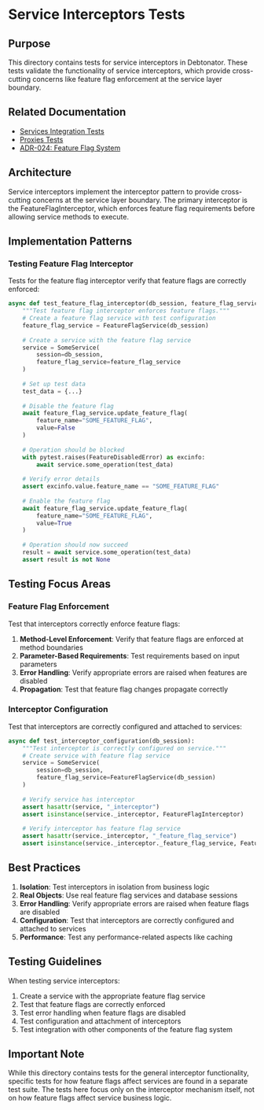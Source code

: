 # Service Interceptors Tests

## Purpose

This directory contains tests for service interceptors in Debtonator. These tests validate the functionality of service interceptors, which provide cross-cutting concerns like feature flag enforcement at the service layer boundary.

## Related Documentation

- [Services Integration Tests](../README.md)
- [Proxies Tests](../proxies/README.md)
- [ADR-024: Feature Flag System](/code/debtonator/docs/adr/feature_flags/adr024-feature-flag-system.md)

## Architecture

Service interceptors implement the interceptor pattern to provide cross-cutting concerns at the service layer boundary. The primary interceptor is the FeatureFlagInterceptor, which enforces feature flag requirements before allowing service methods to execute.

## Implementation Patterns

### Testing Feature Flag Interceptor

Tests for the feature flag interceptor verify that feature flags are correctly enforced:

```python
async def test_feature_flag_interceptor(db_session, feature_flag_service):
    """Test feature flag interceptor enforces feature flags."""
    # Create a feature flag service with test configuration
    feature_flag_service = FeatureFlagService(db_session)
    
    # Create a service with the feature flag service
    service = SomeService(
        session=db_session,
        feature_flag_service=feature_flag_service
    )
    
    # Set up test data
    test_data = {...}
    
    # Disable the feature flag
    await feature_flag_service.update_feature_flag(
        feature_name="SOME_FEATURE_FLAG",
        value=False
    )
    
    # Operation should be blocked
    with pytest.raises(FeatureDisabledError) as excinfo:
        await service.some_operation(test_data)
    
    # Verify error details
    assert excinfo.value.feature_name == "SOME_FEATURE_FLAG"
        
    # Enable the feature flag
    await feature_flag_service.update_feature_flag(
        feature_name="SOME_FEATURE_FLAG",
        value=True
    )
    
    # Operation should now succeed
    result = await service.some_operation(test_data)
    assert result is not None
```

## Testing Focus Areas

### Feature Flag Enforcement

Test that interceptors correctly enforce feature flags:

1. **Method-Level Enforcement**: Verify that feature flags are enforced at method boundaries
2. **Parameter-Based Requirements**: Test requirements based on input parameters
3. **Error Handling**: Verify appropriate errors are raised when features are disabled
4. **Propagation**: Test that feature flag changes propagate correctly

### Interceptor Configuration

Test that interceptors are correctly configured and attached to services:

```python
async def test_interceptor_configuration(db_session):
    """Test interceptor is correctly configured on service."""
    # Create service with feature flag service
    service = SomeService(
        session=db_session,
        feature_flag_service=FeatureFlagService(db_session)
    )
    
    # Verify service has interceptor
    assert hasattr(service, "_interceptor")
    assert isinstance(service._interceptor, FeatureFlagInterceptor)
    
    # Verify interceptor has feature flag service
    assert hasattr(service._interceptor, "_feature_flag_service")
    assert isinstance(service._interceptor._feature_flag_service, FeatureFlagService)
```

## Best Practices

1. **Isolation**: Test interceptors in isolation from business logic
2. **Real Objects**: Use real feature flag services and database sessions
3. **Error Handling**: Verify appropriate errors are raised when feature flags are disabled
4. **Configuration**: Test that interceptors are correctly configured and attached to services
5. **Performance**: Test any performance-related aspects like caching

## Testing Guidelines

When testing service interceptors:

1. Create a service with the appropriate feature flag service
2. Test that feature flags are correctly enforced
3. Test error handling when feature flags are disabled
4. Test configuration and attachment of interceptors
5. Test integration with other components of the feature flag system

## Important Note

While this directory contains tests for the general interceptor functionality, specific tests for how feature flags affect services are found in a separate test suite. The tests here focus only on the interceptor mechanism itself, not on how feature flags affect service business logic.
